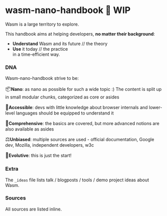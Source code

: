 # wasm-nano-handbook 🚧 WIP

Wasm is a large territory to explore.  

This handbook aims at helping developers, **no matter their background**:
* **Understand** Wasm and its future // the theory
* **Use** it today  // the practice  
in a time-efficient way.

### DNA 
Wasm-nano-handbook strive to be:  

<span style="font-size:larger;">📦</span>**Nano**: as nano as possible for such a wide topic :) The content is split up in small modular chunks, categorized as core or asides  

<span style="font-size:larger;">🧘‍</span>**Accessible**: devs with little knowledge about browser internals and lower-level languages should be equipped to understand it  

<span style="font-size:larger;">🔋</span>**Comprehensive**: the basics are covered, but more advanced notions are also available as asides  

<span style="font-size:larger;">⚖️</span>**Unbiased**: multiple sources are used - official documentation, Google dev, Mozilla, independent developers, w3c 

<span style="font-size:larger;">🌱</span>**Evolutive**: this is just the start!  

### Extra 
The `_ideas` file lists talk / blogposts / tools / demo project ideas about Wasm. 

### Sources 
All sources are listed inline.


